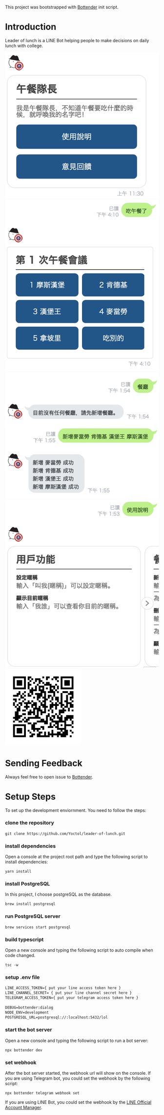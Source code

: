 This project was bootstrapped with
[Bottender](https://github.com/Yoctol/bottender) init script.


# Introduction
Leader of lunch is a LINE Bot helping people to make decisions on daily lunch with college.

![](images/greeting.png)
![](images/meeting.png)
![](images/restaurants.png)
![](images/readme.png)
![](images/qrcode.png)

# Sending Feedback

Always feel free to open issue to
[Bottender](https://github.com/Yoctol/bottender/issues).

# Setup Steps

To set up the development enviornment. You need to follow the steps:

### clone the repository

```
git clone https://github.com/Yoctol/leader-of-lunch.git
```

### install dependencies

Open a console at the project root path and type the following script to install dependencies:

```
yarn install
```

### install PostgreSQL
In this project, I choose postgreSQL as the database.

```
brew install postgresql
```

### run PostgreSQL server

```
brew services start postgresql
```

### build typescript

Open a new console and typing the following script to auto compile when code changed.

```
tsc -w
```

### setup .env file

```
LINE_ACCESS_TOKEN={ put your line access token here }
LINE_CHANNEL_SECRET= { put your line channel secret here }
TELEGRAM_ACCESS_TOKEN={ put your telegram access token here }

DEBUG=bottender:dialog
NODE_ENV=development
POSTGRESQL_URL=postgresql://:localhost:5432/lol
```

### start the bot server

Open a new console and typing the following script to run a bot server:

```
npx bottender dev
```

### set webhook

After the bot server started, the webhook url will show on the console.
If you are using Telegram bot, you could set the webhook by the following script:

```
npx bottender telegram webhook set
```

If you are using LINE Bot, you could set the webhook by the [LINE Official Account Manager](https://manager.line.biz/).